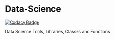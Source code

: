 # Data-Science

[![Codacy Badge](https://api.codacy.com/project/badge/Grade/b5d1fa6bbcfa4d97a4abbe6e302866d4)](https://app.codacy.com/manual/LasVegasCoder/Data-Science?utm_source=github.com&utm_medium=referral&utm_content=LasVegasCoder/Data-Science&utm_campaign=Badge_Grade_Dashboard)

Data Science Tools, Libraries, Classes and Functions
